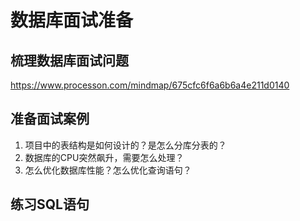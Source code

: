 # 数据库面试准备



## 梳理数据库面试问题

https://www.processon.com/mindmap/675cfc6f6a6b6a4e211d0140



## 准备面试案例

1. 项目中的表结构是如何设计的？是怎么分库分表的？
2. 数据库的CPU突然飙升，需要怎么处理？
3. 怎么优化数据库性能？怎么优化查询语句？



## 练习SQL语句

